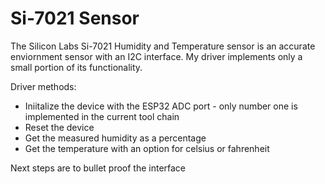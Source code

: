 # Si-7021 Sensor

The Silicon Labs Si-7021 Humidity and Temperature sensor is an accurate enviornment sensor with an I2C interface. My driver implements only a small portion of its functionality.

Driver methods:

- Iniitalize the device with the ESP32 ADC port - only number one is implemented in the current tool chain
- Reset the device
- Get the measured humidity as a percentage
- Get the temperature with an option for celsius or fahrenheit

Next steps are to bullet proof the interface
